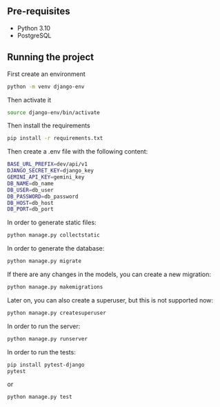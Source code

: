 ## Pre-requisites

- Python 3.10
- PostgreSQL

## Running the project

First create an environment

```bash
python -m venv django-env
```

Then activate it

```bash
source django-env/bin/activate
```

Then install the requirements

```bash
pip install -r requirements.txt
```

Then create a .env file with the following content:

```bash
BASE_URL_PREFIX=dev/api/v1
DJANGO_SECRET_KEY=django_key
GEMINI_API_KEY=gemini_key
DB_NAME=db_name
DB_USER=db_user
DB_PASSWORD=db_password
DB_HOST=db_host
DB_PORT=db_port
```

In order to generate static files:

```bash
python manage.py collectstatic
```

In order to generate the database:

```bash
python manage.py migrate
```

If there are any changes in the models, you can create a new migration:

```bash
python manage.py makemigrations
```

Later on, you can also create a superuser, but this is not supported now:

```bash
python manage.py createsuperuser
```

In order to run the server:

```bash
python manage.py runserver
```

In order to run the tests:

```bash
pip install pytest-django
pytest
```
or 
```bash
python manage.py test
```